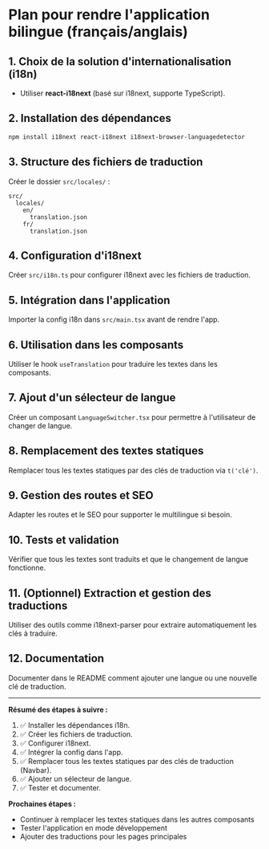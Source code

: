 # Plan pour rendre l'application bilingue (français/anglais)

## 1. Choix de la solution d'internationalisation (i18n)
- Utiliser **react-i18next** (basé sur i18next, supporte TypeScript).

## 2. Installation des dépendances
```bash
npm install i18next react-i18next i18next-browser-languagedetector
```

## 3. Structure des fichiers de traduction
Créer le dossier `src/locales/` :
```
src/
  locales/
    en/
      translation.json
    fr/
      translation.json
```

## 4. Configuration d'i18next
Créer `src/i18n.ts` pour configurer i18next avec les fichiers de traduction.

## 5. Intégration dans l'application
Importer la config i18n dans `src/main.tsx` avant de rendre l'app.

## 6. Utilisation dans les composants
Utiliser le hook `useTranslation` pour traduire les textes dans les composants.

## 7. Ajout d'un sélecteur de langue
Créer un composant `LanguageSwitcher.tsx` pour permettre à l'utilisateur de changer de langue.

## 8. Remplacement des textes statiques
Remplacer tous les textes statiques par des clés de traduction via `t('clé')`.

## 9. Gestion des routes et SEO
Adapter les routes et le SEO pour supporter le multilingue si besoin.

## 10. Tests et validation
Vérifier que tous les textes sont traduits et que le changement de langue fonctionne.

## 11. (Optionnel) Extraction et gestion des traductions
Utiliser des outils comme i18next-parser pour extraire automatiquement les clés à traduire.

## 12. Documentation
Documenter dans le README comment ajouter une langue ou une nouvelle clé de traduction.

---

**Résumé des étapes à suivre :**
1. ✅ Installer les dépendances i18n.
2. ✅ Créer les fichiers de traduction.
3. ✅ Configurer i18next.
4. ✅ Intégrer la config dans l'app.
5. ✅ Remplacer tous les textes statiques par des clés de traduction (Navbar).
6. ✅ Ajouter un sélecteur de langue.
7. ✅ Tester et documenter.

**Prochaines étapes :**
- Continuer à remplacer les textes statiques dans les autres composants
- Tester l'application en mode développement
- Ajouter des traductions pour les pages principales 
